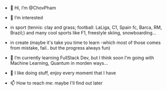 - 👋 Hi, I’m @ChovPham
- 👀 I’m interested 
- in sport (tennis: clay and grass; football: LaLiga, C1, Spain fc, Barca, RM, Brazil;) and many cool sports like F1, freestyle skiing, snowboarding...
- in create (maybe it's take you time to learn -which most of those comes from mistake, fail.. but the progress always fun)

- 🌱 I’m currently learning FullStack Dev, but I think soon I'm going with Machine Learning, Quantum in morden ways...
- 💞️ I like doing stuff, enjoy every moment that I have
- 📫 How to reach me: maybe I'll find out later

<!---
ChovPham/ChovPham is a ✨ special ✨ repository because its `README.md` (this file) appears on your GitHub profile.
You can click the Preview link to take a look at your changes.
--->
